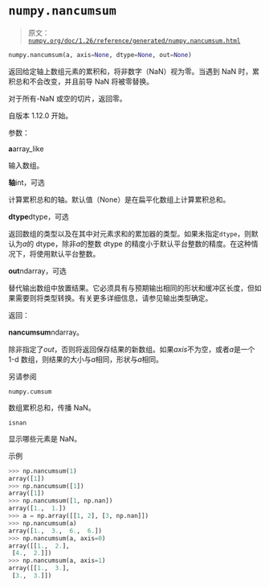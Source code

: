 # `numpy.nancumsum`

> 原文：[`numpy.org/doc/1.26/reference/generated/numpy.nancumsum.html`](https://numpy.org/doc/1.26/reference/generated/numpy.nancumsum.html)

```py
numpy.nancumsum(a, axis=None, dtype=None, out=None)
```

返回给定轴上数组元素的累积和，将非数字（NaN）视为零。当遇到 NaN 时，累积总和不会改变，并且前导 NaN 将被零替换。

对于所有-NaN 或空的切片，返回零。

自版本 1.12.0 开始。

参数：

**a**array_like

输入数组。

**轴**int，可选

计算累积总和的轴。默认值（None）是在扁平化数组上计算累积总和。

**dtype**dtype，可选

返回数组的类型以及在其中对元素求和的累加器的类型。如果未指定`dtype`，则默认为*a*的 dtype，除非*a*的整数 dtype 的精度小于默认平台整数的精度。在这种情况下，将使用默认平台整数。

**out**ndarray，可选

替代输出数组中放置结果。它必须具有与预期输出相同的形状和缓冲区长度，但如果需要则将类型转换。有关更多详细信息，请参见输出类型确定。

返回：

**nancumsum**ndarray。

除非指定了*out*，否则将返回保存结果的新数组。如果*axis*不为空，或者*a*是一个 1-d 数组，则结果的大小与*a*相同，形状与*a*相同。

另请参阅

`numpy.cumsum`

数组累积总和，传播 NaN。

`isnan`

显示哪些元素是 NaN。

示例

```py
>>> np.nancumsum(1)
array([1])
>>> np.nancumsum([1])
array([1])
>>> np.nancumsum([1, np.nan])
array([1.,  1.])
>>> a = np.array([[1, 2], [3, np.nan]])
>>> np.nancumsum(a)
array([1.,  3.,  6.,  6.])
>>> np.nancumsum(a, axis=0)
array([[1.,  2.],
 [4.,  2.]])
>>> np.nancumsum(a, axis=1)
array([[1.,  3.],
 [3.,  3.]]) 
```
